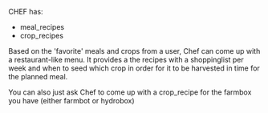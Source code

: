 CHEF has:
- meal_recipes
- crop_recipes

Based on the 'favorite' meals and crops from a user, Chef can come up with a restaurant-like menu.
It provides a the recipes with a shoppinglist per week and when to seed which crop in order for it to be harvested in time for the planned meal.

You can also just ask Chef to come up with a crop_recipe for the farmbox you have (either farmbot or hydrobox)

